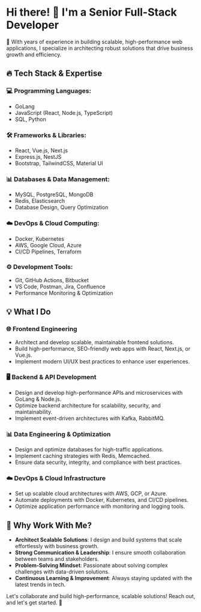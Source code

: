# Hi there! 👋 I'm a Senior Full-Stack Developer

🚀 With years of experience in building scalable, high-performance web applications, I specialize in architecting robust solutions that drive business growth and efficiency.

## 🔥 Tech Stack & Expertise

### 💻 Programming Languages:
- GoLang
- JavaScript (React, Node.js, TypeScript)
- SQL, Python

### 🛠️ Frameworks & Libraries:
- React, Vue.js, Next.js
- Express.js, NestJS
- Bootstrap, TailwindCSS, Material UI

### 📊 Databases & Data Management:
- MySQL, PostgreSQL, MongoDB
- Redis, Elasticsearch
- Database Design, Query Optimization

### ☁️ DevOps & Cloud Computing:
- Docker, Kubernetes
- AWS, Google Cloud, Azure
- CI/CD Pipelines, Terraform

### ⚙️ Development Tools:
- Git, GitHub Actions, Bitbucket
- VS Code, Postman, Jira, Confluence
- Performance Monitoring & Optimization

## 💡 What I Do

### 🌐 Frontend Engineering
- Architect and develop scalable, maintainable frontend solutions.
- Build high-performance, SEO-friendly web apps with React, Next.js, or Vue.js.
- Implement modern UI/UX best practices to enhance user experiences.

### 🖥️ Backend & API Development
- Design and develop high-performance APIs and microservices with GoLang & Node.js.
- Optimize backend architecture for scalability, security, and maintainability.
- Implement event-driven architectures with Kafka, RabbitMQ.

### 📊 Data Engineering & Optimization
- Design and optimize databases for high-traffic applications.
- Implement caching strategies with Redis, Memcached.
- Ensure data security, integrity, and compliance with best practices.

### ☁️ DevOps & Cloud Infrastructure
- Set up scalable cloud architectures with AWS, GCP, or Azure.
- Automate deployments with Docker, Kubernetes, and CI/CD pipelines.
- Optimize application performance with monitoring and logging tools.

## 🚀 Why Work With Me?
- **Architect Scalable Solutions**: I design and build systems that scale effortlessly with business growth.
- **Strong Communication & Leadership**: I ensure smooth collaboration between teams and stakeholders.
- **Problem-Solving Mindset**: Passionate about solving complex challenges with data-driven solutions.
- **Continuous Learning & Improvement**: Always staying updated with the latest trends in tech.

Let's collaborate and build high-performance, scalable solutions! Reach out, and let's get started. 🚀

